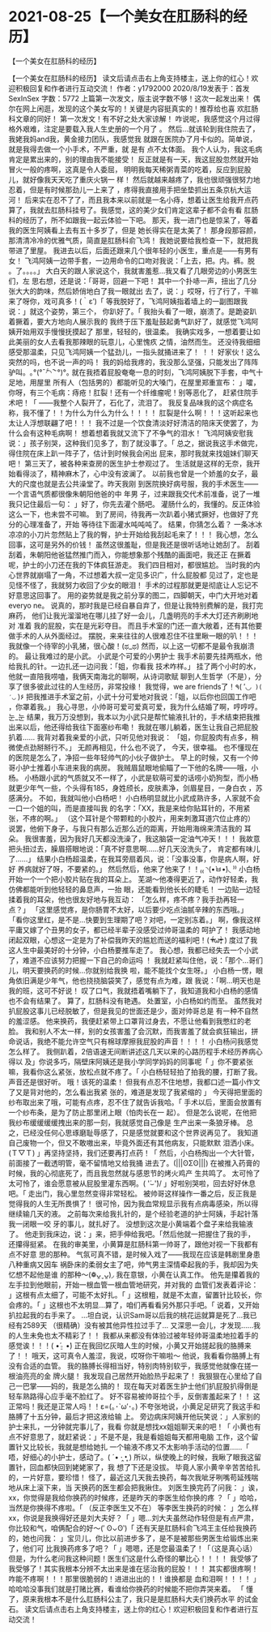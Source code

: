 # 2021-08-25【一个美女在肛肠科的经历】



【一个美女在肛肠科的经历】



【一个美女在肛肠科的经历】
读文后请点击右上角支持楼主，送上你的红心！欢迎积极回复和作者进行互动交流！
作者：y1792000 2020/8/19发表于：首发SexInSex 字数：5772
上篇第一次发文，版主说字数不够！这次一起发出来！
偶尔在网上闲逛，发现的这个美女写的！关键是内容挺真实的！推荐给也喜
欢肛肠科文章的同好！
第一次发文！有不好之处大家谅解！
咋说呢，我感觉这个月过得格外艰难，注定是要载入我人生史册的一个月了
。
然后…就该轮到我住院去了，我姥我妈and我，黄金接力团队，我感觉我
就跟在医院办了月卡似的。简单说，就是我得去做一个小手术，不严重，就 是有
点不太体面。
我个人认为，我这毛病肯定是累出来的，别的理由我不能接受！
反正就是有一天，我这屁股忽然就开始冒火一般的疼啊，这真是令人委屈，
明明我每天稀粥青菜的吃着，反应到屁股儿，就好像我天天吃了重庆火锅一 样！
然后就越来越疼了，我也很顽强很努力地忍着，但是有时候那劲儿一上来了
，疼得我直接用手把坐垫抓出五条京杭大运河！
后来实在忍不了了，而且我本来以前就是一名小痔，想着让医生给我开点药
算了，我就去肛肠科挂号了。我感觉，这的美少女们肯定这辈子都不会有看 肛肠
科的经历了，所不如跟我一起云体验一下吧。
那天，我一进门也是惊呆了，等着我的医生阿姨看上去有五十多岁了，但是
她长得实在是太美了！
那身段那容颜，那清清冷冷的优雅气质，简直是肛肠科俞飞鸿！
我她说要给我检查一下，就把我带进了里屋。
我进去以后，后面还跟来几个很年轻的小医生，重点是——有男有女！
飞鸿阿姨一边带手套，一边用命令的口吻对我说：「上去，把。内。裤。脱
。了。。。。」
大白天的跟人家说这个，我就害羞惹…我又看了几眼旁边的小男医生们，左
思右想，还是说：「哥哥，回避一下吧！
其中一个扑哧一声，扭出了几分张大大的韵味，然后娇俏地白了我一眼就出
去了，说：」哎呀，行了行了，干嘛来了呀你，戏可真多！(｀ε′)「
等我脱好了，飞鸿阿姨指着墙上的一副图跟我说：」就这个姿势，第三个，
你趴好了。「
我抬头看了一眼，崩溃了。是跪姿趴着撅着，要大方地向人展示我的
我终于压下羞耻鼓起勇气趴好了，就感觉飞鸿阿姨开始用双手慢慢抚摸起了
那里，轻轻的，很温柔。
我确实戏多，一想着要让如此美丽的女人去看我那辣眼的玩意儿，心里愧疚
之情，油然而生。
还没待我细细感受那温柔，只见飞鸿阿姨一个猛劲儿，一指头就捅进来了！
！！
好家伙！这么突然的吗，也不说一声的吗！
我的妈给我疼的，我没那么坚强，只能发出了阵阵驴叫。｡°(°ˉ᷄◠ˉ
᷅°)°｡
就在我捂着屁股奄奄一息的时刻，飞鸿阿姨脱下手套，中气十足地，用屋里
所有人（包括男的）都能听见的大嗓门，在屋里郑重宣布：
」嚯，你呀，有三个毛病：痔疮！肛裂！还有一个纤维瘤呢！别等恶化了，
赶紧住院手术吧！「
——我整个人裂开了，石化了，流泪了。
我反复品味我的这个病症名称，我不懂了！！为什么为什么为什么！！！！
肛裂是什么啊！！！这听起来也太让人浮想联翩了吧！！！
我不过是一个饮食清淡好好清洁的陪床天使罢了，为什么会有这种毛病啊！
想着想着我就又流下了不争气的泪水！
飞鸿阿姨安慰我说：」孩子别哭，这种我们见多了，割了就没事了。「
总之，据说我这手术做完，得住院在床上趴一阵子了，估计到时候我会闲出
屁来，那时我就来找姐妹们聊天吧！
第三天了，被各种来查房的医生护士参观过了。
生活就是这样的无奈，我开始看得淡了，精神麻木了，心中没有波澜了。
以前我也曾是一个娇羞的女子，最大的尺度也就是去公共澡堂了。昨天我刚
到医院换好病号服，我的手术医生——一个言语气质都很像朱朝阳他爸的中 年男
子，过来跟我交代术前准备，说了一堆我只记住最后一句：
」好了，你先去灌个肠吧。
灌肠什么的，我懂的。反正体验这么一下，也未尝不可嘛。
到了房间，待我再一次趴着小猪式撅好，也做好了充分的心理准备了，开始
等待往下面灌水吨吨吨了。
结果，你猜怎么着？
一条冰冰凉凉的小刀片忽然贴上了我的臀，护士开始给我刮起毛来了！！！
我心想，怎么回事，这可是另外的价钱！
虽然这很羞耻，但是我还是很听话地让她刮了。
刮着刮着，朱朝阳他爸猛然推门而入，你能想象那个残酷的画面吧，我还正
在撅着呢，护士的小刀还在我的下体疯狂游走。
我们四目相对，都很尴尬。
当时我的内心世界就崩塌了一角，不过想着大叔一定见多识广，什么屁股都
见过了，定也是见怪不怪了，我就努力收回了少女的眼泪！
手术的过程那就更是彻底让人忘记不好意思这回事了。
用的姿势就是我之前分享的图二，四脚朝天，中门大开地对着everyo
ne。
说真的，那时我是已经自暴自弃了，但是让我特别费解的是，我打完麻药，
他们让我光溜溜地在哪儿挂了好一会儿，几盏明亮的手术大灯还齐刷刷地对 准着
我的屁股，实在是光彩夺目。
而且手术室的门还一直大敞着，还有其他要做手术的人从外面经过。
摆脱，来来往往的人很难忍住不往里瞅一眼的叭！！！
我就像一个待宰的小乳猪，很心酸！(ಥ_ಥ)
然而，以上这一切都不是最令我崩溃的。
最让我难过的是小武。
小武是个可爱的小男护士
我手术前要先挂两瓶水，他给我扎的针。一边扎还一边问我：「姐，你看我
技术咋样。」
挂了两个小时的水，他就一直陪我唠嗑，我俩天南海北的聊啊，从诗词歌赋
聊到人生哲学（不是），分享了很多彼此过往的人生经历，非常投缘！
我觉得，we are friends了！٩( ′◡` )( ′◡`
)۶
把我推进手术室之前，小武十分可爱地对我说：「姐，以后你也回国工作吧
，你罩着我。」
我心寻思，小帅哥可爱可爱真可爱，我为什么结婚了啊，哼哼哼。눈_눈
结果，我万万没想到，我本以为小武只是帮忙输液扎针的，手术结束把我推
出来以后，他还得给我往下面塞纱布嘞！
我就在哪儿躺着，医生让我自己把屁股扒着……
我背对着我亲爱的小武，只听见他对我说：
「姐，你屁股肉有点多，稍微使点劲掰掰行不。」
无颜再相见，什么也不说了，
今天，很幸福。
也不懂现在的医院是怎么了，净招一些年轻帅气的小伙子做护士。
早上的时候，又有一个帅哥小护士推着小车进来我的病房。
我贼眉鼠眼地偷瞄了一下他的名牌——哦，小杨。
小杨跟小武的气质就又不一样了，小武是软萌可爱的话唠小奶狗型，而小杨 就更少年气一些，个头得有185，身姓颀长，皮肤素净，剑眉星目，一身白衣 ，苏感满分。
不如，我就叫他小白杨吧！
小白杨明显就比小武成熟许多，人家就不会一口一个姐的叫，而是直接叫我 的名字：「XX，我是来给你贴耳针的，不用紧张，不疼的啊。」
（这个耳针是个带颗粒的小胶片，用来刺激耳道穴位止疼的）
说罢，他俯下身子，与我只有那么近那么近的距离，开始用海绵来清洁我的 耳朵。
我很害羞，因为我好几天都没洗澡了，我这脑袋一定油气冲天！！！
我故意把头扭过去，臊眉搭眼地说：「真不好意思啊……好几天没洗头了， 肯定都有味儿了……」
结果小白杨超温柔，在我耳旁扇着风，说：「没事没事，你是病人啊，好好 养病就好了呀，不要紧的。」
然后然后，他来了他来了！！₍₍ ◝(•̀ㅂ•́)◟ ⁾⁾
小白杨开始一个一个把小胶片贴在我的耳朵上。
芜湖～他凑得更近了，动作好轻柔，我仿佛都能听到他轻轻的鼻息声，一抬 眼，还能看到他长长的睫毛！
一边贴一边轻揉着我的耳朵，他也很友好地与我互动：
「怎么样，疼不疼？我手劲再轻一点？」
「这里感觉疼，是你肠胃不太好，以后要少吃点油腻辛辣的东西哦。」
「看你这里红，是不是…快要到生理期了吧？对吧，一定别冻着。」
啊，像我这样平庸又嫁了个丑男的女子，都已经半辈子没感受过帅哥温柔的 呵护了！
我感动地闭起双眼，心想这一定是为了补偿我昨天的尴尬而送的福利吧！(  ᵒ̴̶̷̥́ωᵒ̴̶̷̣̥̀ )
度过了我这人生中最美好的十分钟，小白杨要推车走了。
我心想，我都已经失去一个小武了，难道不应该努力把握一下自己的命运吗 ！
我就赶紧叫住他，说：「那个…哥们儿，明天要换药的时候…你就别给我换 啦，能不能找个女生呀。」
小白杨一愣，眼角依旧满是少年气，他也挠挠脑袋笑了，感觉有点为难，跟 我说：「啊…明天也是我的班，这可不好说！
叹了口气，我就捂着嘴躺下了，我知道我和小白杨的感情也不会有结果了。
算了，肛肠科没有艳遇。
处置室，小白杨如约而至。
虽然我对扒屁股这事儿已经脱敏了，但是我见的世面还是少，面对帅哥总是 有一种不自然的羞涩感。
他来换药，我便赶紧带上口罩背过身去，不愿让他看到我憋红的老脸。
我和别人不太一样，别的女孩害羞了会沉默，而我害羞了就会疯狂输出，拼 命说话，我绝不能允许空气只有棉球摩擦我屁股的声音！！！！
小白杨问我感觉怎么样了。
我侧趴着，2倍语速无间断讲述这几天以来的心路历程手术经历养病心得以 及」你说多巧，隔壁床阿姨还是我小学同学妈妈的同事呢「
」你不要紧张嘛，我看你这么紧张，放松点就不疼了。「
小白杨轻轻拍了拍我的腰，打断了我。声音还是很好听。
哦！该死的温柔！
但我有点忍不住地想，我都口述一篇小作文了又是背对他的，怎么看出我紧 张的，难道是发现了我紧缩的
」
今天得把里面的纱布取出来了哦，可能有点疼，忍不住了就告诉我哈。「
手术以后，里面会放置有一个纱布条，是为了防止那里闭上眼（怕肉长在一 起）。
但是怎么说呢，在他把我纱布缓缓缓缓拽出来的那一刻，我就感觉自己像是 生产出来一条狼牙棒。
总之，已经没任何心思琢磨耻辱感了，只是感觉就要和这个世界说再见了。
我知道自己废物一个，但又不敢嗷出来，毕竟外面还有其他病友，只能默默 泪洒小床。(Ｔ▽Ｔ)
」再坚持坚持，我们还要再打点药！「
然后，小白杨掏出一个大针管，前面接了一截透明管，毫不留情地又给我捅 进去了。(|||ʘΣʘ|||)
在被推入药膏的时候，我的心彻底死了，而且我忽然就与感恩节的烤火鸡产 生共鸣了。
太可怜了太可怜了，谁会愿意被从屁股里灌东西啊。( '́⌣'̀)/
」好啦别哭啦，回去好好休息吧。「
走出门，我心里忽然变得非常轻松。
被帅哥这样操作一番之后，反正我是觉得我的人生无所畏惧了！
很可怜，因为我血常规显示我有点病毒感染，所以得继续输几天的液。
之前每次来给我扎针的，是个经验老道的护士阿姨，手起针落我一闭眼一咬 牙的事儿，就扎好了。
没想到这次是小黄端着个盘子来给我输液了。
他走到我床边，说：」来，把手伸给我吧。「然后他就一把握住了我的手， 还攥得挺紧。
在我的审美里，小黄算是肛肠科第一帅哥了，跟他对视一下我都有点不好意 思的那种。
气氛可真不错，是时候入戏了——我现在应该是韩剧里身患八种重病又因车 祸卧床的柔弱女主了吧，帅气男主深情牵起我的手，我却因为失忆想不起他是谁 的那种～(❁ᴗ͈ˬᴗ͈)◞
我在意银，小黄在认真工作。
他先是攥着我的左手拉到他眼前，开始一根血管一根血管地研究，并对我的 血管们发表着评论：
」这根有点太细了，可能不太好扎。「
」这根粗，就是不太直，留置针比较长，你会疼的。「
」这根也不太明显…算了，咱们再看看另外那只手吧。「
说着，又开始扒拉起我的右手来了。
…坦白说，认识Sam哥以后我的桃花运就算是死了…我已经有2589天 （很精确）没有被其他异性拉过手了…
又深思一会儿，才发现……我的人生未免也太不精彩了！！
我都从来都没有体验过被年轻帅哥温柔地拉着手的感觉诶！！！( •́⍛ ︎•̀)
正在我回忆灰暗人生的时候，小黄又开始搓起我的胳膊来了！！
哦天，这可真令人羞涩，我说，哎呀你干嘛啦～
他说，我看看你胳膊上有没有合适的血管。
我的胳膊长得相当好，特别肉特别软乎，我感觉他就像在搓一根油亮亮的金 牌火腿！
我发现自己居然开始脸热乎起来了！
我狠狠在心里给了自己一巴掌——妈的，我是怎么搞的！
现在每天对着医生护士他们扒屁股扒得倒是轻车熟路得心应手毫不脸红了。
好不容易被帅哥拉个手，反倒害羞起来了！！
这正常吗！我还是正常人吗！！ε=(｡･`ω′･｡)
不夸张地说，小黄足足研究了我这手和胳膊了十五分钟，最后才把这液给输 上。
旁边病床阿姨开他玩笑说：」人家别的护士来扎，一分钟就完事儿了，我看 你就是想找xx姐姐聊天来的吧！「
小黄也有点不好意思了，就赶紧说：」不是不是，我是看姐姐每天都用电脑 工作，这个留置针又比较长，我就是想给她扎
一个输液不疼又不太影响手活动的位置……「
唔，好细心的小护士，感动了。( ˊ• ·̭ •̥ )
所以，纵使晚上的时候，我瞅了眼我这留置针，回血都快回到姥姥家了，我 想了下还是没拔。
毕竟人家小黄辛辛苦苦给扎的，一片好意，要珍惜！
怪了，最近这几天我去换药，每次我呲牙咧嘴苟延残喘地从床上滚下来，当 天换药的医生都会把我揪住。
刘医生换完药了问我：
」诶，xx，你觉得是我给你换药的时候疼，还是昨天的李医生给你换的疼 ？「
」哈哈，当然是你换得不疼啦。「
（反正李医生又不在）
等李医生换药的时候：
」怎么样xx，你说是我换得好还是刘大夫好？「
」嗯…刘大夫虽然动作轻但是有点严肃，你比较和气，咱俩配合的好～(′ ʘ⌄ʘ‵)「
还有天是肛肠科俞飞鸿王主任给我换药的，她也问我：
」宝贝儿，你比以前进步多了，是不是被那些男医生给锻炼出来了，他们可 比我换药疼多了吧？「
」嗯嗯，还是您最温柔了！「（这是真心话）
但是，为什么老问我这种问题！医生们这是什么奇怪的攀比心！！！！
我受够了我受够了！其实我根本分辨不太出来是谁在惩治我的屁股！！！
其实都很疼啊！咋能不疼啊！！！那里很脆弱的！进进出出的！！谁换都是 血和泪啊！！！！
」哈哈哈没事我们就是打赌比赛，看谁给你换药的时候能不把你弄哭来着。 「
懂了，原来我根本不是什么肛肠科公主了，我只是是肛肠科大夫们换药水平 的试金石。 读文后请点击右上角支持楼主，送上你的红心！欢迎积极回复和作者进行互动交流！



